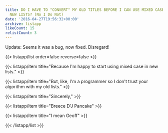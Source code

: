 ```yaml
---
title: DO I HAVE TO "CONVERT" MY OLD TITLES BEFORE I CAN USE MIXED CASE TITLES IN
  NEW LISTS? (No I Do Not)
date: '2016-04-27T19:56:32+00:00'
archive: listapp
likeCount: 15
relistCount: 3
---
```


Update: Seems it was a bug, now fixed. Disregard!

<!--more-->

{{< listapp/list order=false reverse=false >}}

   {{< listapp/item title="Because I'm happy to start using mixed case in new lists." >}}

   {{< listapp/item title="But, like, I'm a programmer so I don't trust your algorithm with my old lists." >}}

   {{< listapp/item title="Sincerely," >}}

   {{< listapp/item title="Breece D'J Pancake" >}}

   {{< listapp/item title="I mean Geoff" >}}

{{< /listapp/list >}}
